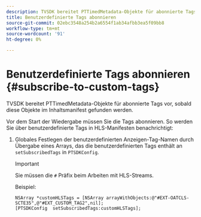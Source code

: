 ```yaml
---
description: TVSDK bereitet PTTimedMetadata-Objekte für abonnierte Tags vor, sobald diese Objekte im Inhaltsmanifest gefunden werden.
title: Benutzerdefinierte Tags abonnieren
source-git-commit: 02ebc3548a254b2a6554f1ab34afbb3ea5f09bb8
workflow-type: tm+mt
source-wordcount: '91'
ht-degree: 0%

---
```


# Benutzerdefinierte Tags abonnieren {#subscribe-to-custom-tags}

TVSDK bereitet PTTimedMetadata-Objekte für abonnierte Tags vor, sobald diese Objekte im Inhaltsmanifest gefunden werden.

Vor dem Start der Wiedergabe müssen Sie die Tags abonnieren.
So werden Sie über benutzerdefinierte Tags in HLS-Manifesten benachrichtigt:

1. Globales Festlegen der benutzerdefinierten Anzeigen-Tag-Namen durch Übergabe eines Arrays, das die benutzerdefinierten Tags enthält an `setSubscribedTags` in `PTSDKConfig`.

   >[!IMPORTANT]
   >
   >Sie müssen die `#` Präfix beim Arbeiten mit HLS-Streams.

   Beispiel:

   ```
   NSArray *customHLSTags = [NSArray arrayWithObjects:@"#EXT-OATCLS-SCTE35",@"#EXT_CUSTOM_TAG2",nil]; 
   [PTSDKConfig  setSubscribedTags:customHLSTags];
   ```
